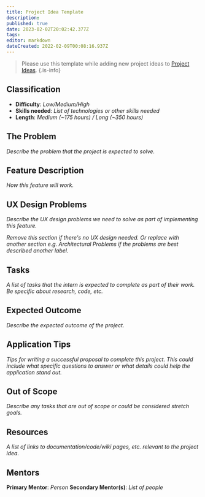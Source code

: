 ```yaml
---
title: Project Idea Template
description: 
published: true
date: 2023-02-02T20:02:42.377Z
tags: 
editor: markdown
dateCreated: 2022-02-09T00:08:16.937Z
---
```


> Please use this template while adding new project ideas to [Project Ideas](/en/community/mentoring/project-ideas).
{.is-info}

## Classification
- **Difficulty**: *Low/Medium/High*
- **Skills needed**: *List of technologies or other skills needed*
- **Length**: *Medium (~175 hours) / Long (~350 hours)*

## The Problem
*Describe the problem that the project is expected to solve.*

## Feature Description
*How this feature will work.*

## UX Design Problems
*Describe the UX design problems we need to solve as part of implementing this feature.*

*Remove this section if there's no UX design needed. Or replace with another section e.g. Architectural Problems if the problems are best described another label.*

## Tasks
*A list of tasks that the intern is expected to complete as part of their work. Be specific about research, code, etc.*

## Expected Outcome
*Describe the expected outcome of the project.*

## Application Tips
*Tips for writing a successful proposal to complete this project. This could include what specific questions to answer or what details could help the application stand out.*

## Out of Scope
*Describe any tasks that are out of scope or could be considered stretch goals.*

## Resources
*A list of links to documentation/code/wiki pages, etc. relevant to the project idea.*

## Mentors
**Primary Mentor**: *Person*
**Secondary Mentor(s)**: *List of people*
